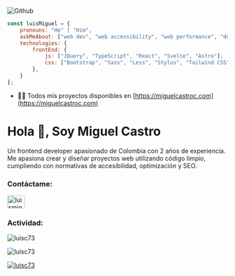 ![Github](https://github.com/user-attachments/assets/b2ff9746-3ad9-4a9c-b68c-dca9289644d2)

```javascript
const luisMiguel = {
    pronouns: "He" | "Him",
    askMeAbout: ["web dev", "web accessibility", "web performance", "design ux/ui", "tech", "games", "music"],
    technologies: {
        frontEnd: {
            js: ["JQuery", "TypeScript", "React", "Svelte", "Astro"],
            css: ["Bootstrap", "Sass", "Less", "Stylus", "Tailwind CSS"]
        },
    }
};
```
- 👨‍💻 Todos mis proyectos disponibles en [https://miguelcastroc.com](https://miguelcastroc.com)

<h1 align="left">Hola 👋, Soy Miguel Castro</h1>
<p align="left">Un frontend developer apasionado de Colombia con 2 años de experiencia. Me apasiona crear y diseñar proyectos web utilizando código limpio, cumpliendo con normativas de accesibilidad, optimización y SEO.</p>

<h3 align="left">Contáctame:</h3>
<p align="left">
<a href="https://linkedin.com/in/luismiguelcc" target="blank"><img align="center" src="https://raw.githubusercontent.com/rahuldkjain/github-profile-readme-generator/master/src/images/icons/Social/linked-in-alt.svg" alt="luismiguelcc" height="30" width="40" /></a>
</p>

<h3 align="left">Actividad:</h3>

<p><img align="center" src="https://github-readme-stats.vercel.app/api/top-langs?username=luisc73&show_icons=true&locale=en&layout=compact" alt="luisc73" /></p>

<p><img align="center" src="https://github-readme-streak-stats.herokuapp.com/?user=luisc73&" alt="luisc73" /></p>

<p align="left"> <a href="https://github.com/ryo-ma/github-profile-trophy"><img src="https://github-profile-trophy.vercel.app/?username=luisc73" alt="luisc73" /></a> </p>
